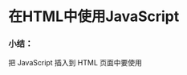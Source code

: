 # 在HTML中使用JavaScript

### 小结：

把 JavaScript 插入到 HTML 页面中要使用 <script> 元素。使用这个元素可以把 JavaScript 嵌入到
HTML页面中，让脚本与标记混合在一起；也可以包含外部的 JavaScript文件。而我们需要注意的地方有：

  在包含外部 JavaScript 文件时，必须将 src 属性设置为指向相应文件的 URL。而这个文件既可
以是与包含它的页面位于同一个服务器上的文件，也可以是其他任何域中的文件。

  所有 <script> 元素都会按照它们在页面中出现的先后顺序依次被解析。在不使用 defer 和
async 属性的情况下，只有在解析完前面 <script> 元素中的代码之后，才会开始解析后面
<script> 元素中的代码。

  由于浏览器会先解析完不使用 defer 属性的 <script> 元素中的代码，然后再解析后面的内容，
所以一般应该把 <script> 元素放在页面最后，即主要内容后面， </body> 标签前面。

  使用 defer 属性可以让脚本在文档完全呈现之后再执行。延迟脚本总是按照指定它们的顺序执行。

  使用 async 属性可以表示当前脚本不必等待其他脚本，也不必阻塞文档呈现。不能保证异步脚
本按照它们在页面中出现的顺序执行。

另外，使用 <noscript> 元素可以指定在不支持脚本的浏览器中显示的替代内容。但在启用了脚本
的情况下，浏览器不会显示 <noscript> 元素中的任何内容。